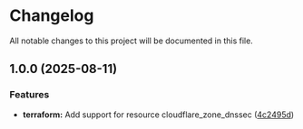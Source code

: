 # Changelog

All notable changes to this project will be documented in this file.

## 1.0.0 (2025-08-11)

### Features

* **terraform:** Add support for resource cloudflare_zone_dnssec ([4c2495d](https://gitlab.com/terraform-child-modules-48151/terraform-cloudflare-zone_dnssec/commit/4c2495df4595feadd5b6976a87fbc01f854d4f7b))
